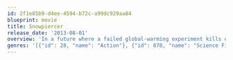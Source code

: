 ```yaml
---
id: 2f1e85b9-d4ee-4594-b72c-a99dc929aa84
blueprint: movie
title: Snowpiercer
release_date: '2013-08-01'
overview: 'In a future where a failed global-warming experiment kills off most life on the planet, a class system evolves aboard the Snowpiercer, a train that travels around the globe via a perpetual-motion engine.'
genres: '[{"id": 28, "name": "Action"}, {"id": 878, "name": "Science Fiction"}, {"id": 18, "name": "Drama"}]'
---
```

